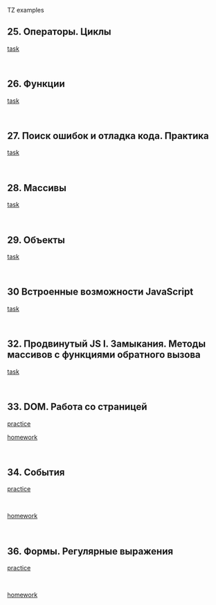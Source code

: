 TZ examples
<br>
<h2>25. Операторы. Циклы</h2>
<p><a href="https://github.com/vladeismont/adukarsummerjavascript/blob/main/1/index.js">task</a></p>
<br>
<h2>26. Функции</h2>
<p><a href="https://github.com/vladeismont/adukarsummerjavascript/blob/main/1/functions.js">task</a></p>
<br>
<h2>27. Поиск ошибок и отладка кода. Практика</h2>
<p><a href="https://github.com/vladeismont/adukarsummerjavascript/blob/main/1/sixPractice.js">task</a></p>
<br>
<h2>28. Массивы</h2>
<p><a href="https://github.com/vladeismont/adukarsummerjavascript/blob/main/1/4%20massives.js">task</a></p>
<br>
<h2>29. Объекты</h2>
<p><a href="https://github.com/vladeismont/adukarsummerjavascript/blob/main/1/objects.js">task</a></p>
<br>
<h2>30 Встроенные возможности JavaScript</h2>
<p><a href="https://github.com/vladeismont/adukarsummerjavascript/blob/main/1/builtin%20capabilities.js">task</a></p>
<br>
<h2>32. Продвинутый JS I. Замыкания. Методы массивов с функциями обратного вызова</h2>
<p><a href="https://github.com/vladeismont/adukarsummerjavascript/blob/main/1/advancedJS.js">task</a></p>
<br>
<h2>33. DOM. Работа со страницей</h2>
<p><a href="https://github.com/vladeismont/adukarsummerjavascript/blob/main/1/DOM.js">practice</a></p>
<p><a href="https://github.com/vladeismont/adukarsummerjavascript/blob/main/1/DOM-hw.js">homework</a></p>
<br>
<h2>34. События</h2>
<p><a href="https://github.com/vladeismont/adukarsummerjavascript/blob/main/1/events/practice.js">practice</a></p>
<br>
<p><a href="https://github.com/vladeismont/adukarsummerjavascript/blob/main/1/events/homework.js">homework</a></p>
<br>
<h2>36. Формы. Регулярные выражения</h2>
<p><a href="https://github.com/vladeismont/adukarsummerjavascript/blob/main/1/forms/practice.js">practice</a></p>
<br>
<p><a href="https://github.com/vladeismont/adukarsummerjavascript/blob/main/1/forms/homework.js">homework</a></p>
<br>


